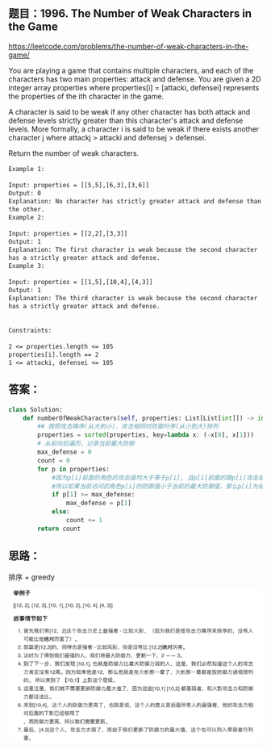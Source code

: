 ## 题目：1996. The Number of Weak Characters in the Game
https://leetcode.com/problems/the-number-of-weak-characters-in-the-game/

You are playing a game that contains multiple characters, and each of the characters has two main properties: attack and defense. You are given a 2D integer array properties where properties[i] = [attacki, defensei] represents the properties of the ith character in the game.

A character is said to be weak if any other character has both attack and defense levels strictly greater than this character's attack and defense levels. More formally, a character i is said to be weak if there exists another character j where attackj > attacki and defensej > defensei.

Return the number of weak characters.

 
```
Example 1:

Input: properties = [[5,5],[6,3],[3,6]]
Output: 0
Explanation: No character has strictly greater attack and defense than the other.
Example 2:

Input: properties = [[2,2],[3,3]]
Output: 1
Explanation: The first character is weak because the second character has a strictly greater attack and defense.
Example 3:

Input: properties = [[1,5],[10,4],[4,3]]
Output: 1
Explanation: The third character is weak because the second character has a strictly greater attack and defense.
 

Constraints:

2 <= properties.length <= 105
properties[i].length == 2
1 <= attacki, defensei <= 105
```

## 答案：
```python
class Solution:
    def numberOfWeakCharacters(self, properties: List[List[int]]) -> int:
        ## 按照攻击降序(从大到小)、攻击相同时防御升序(从小到大)排列
        properties = sorted(properties, key=lambda x: (-x[0], x[1]))
        # 从前向后遍历，记录当前最大防御
        max_defense = 0
        count = 0
        for p in properties:
            #因为p[i]前面的角色的攻击值均大于等于p[i], 且p[i]前面的跟p[i]攻击值相同的角色防御值小于p[i]
            #所以如果当前访问的角色p[i]的防御值小于当前的最大防御值，那么p[i]为弱角色。
            if p[1] >= max_defense: 
                max_defense = p[1]
            else:
                count += 1
        return count
```

## 思路：
排序 + greedy

![q](https://github.com/SSRRBB/Leetcode/blob/main/Images/476.png)
